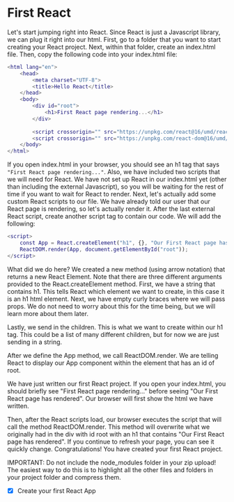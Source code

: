 # First React

Let's start jumping right into React. Since React is just a Javascript library, we can plug it right into our html. First, go to a folder that you want to start creating your React project. Next, within that folder, create an index.html file. Then, copy the following code into your index.html file:

```m
<html lang="en">
    <head>
        <meta charset="UTF-8">
        <title>Hello React</title>
    </head>
    <body>
        <div id="root">
            <h1>First React page rendering...</h1>
        </div>
        
        <script crossorigin="" src="https://unpkg.com/react@16/umd/react.development.js"></script>
        <script crossorigin="" src="https://unpkg.com/react-dom@16/umd/react-dom.development.js"></script> 
    </body>
</html>
```

If you open index.html in your browser, you should see an h1 tag that says ``"First React page rendering..."``. Also, we have included two scripts that we will need for React. We have not set up React in our index.html yet (other than including the external Javascript), so you will be waiting for the rest of time if you want to wait for React to render. Next, let's actually add some custom React scripts to our file. We have already told our user that our React page is rendering, so let's actually render it. After the last external React script, create another script tag to contain our code. We will add the following:

```m
<script>
    const App = React.createElement("h1", {}, "Our First React page has rendered");
    ReactDOM.render(App, document.getElementById("root"));
</script>
```

What did we do here? We created a new method (using arrow notation) that returns a new React Element. Note that there are three different arguments provided to the React.createElement method. First, we have a string that contains h1. This tells React which element we want to create, in this case it is an h1 html element. Next, we have empty curly braces where we will pass props. We do not need to worry about this for the time being, but we will learn more about them later. 

Lastly, we send in the children. This is what we want to create within our h1 tag. This could be a list of many different children, but for now we are just sending in a string.

After we define the App method, we call ReactDOM.render. We are telling React to display our App component within the element that has an id of root.

We have just written our first React project. If you open your index.html, you should briefly see "First React page rendering..." before seeing "Our First React page has rendered". Our browser will first show the html we have written. 

Then, after the React scripts load, our browser executes the script that will call the method ReactDOM.render. This method will overwrite what we originally had in the div with id root with an h1 that contains "Our First React page has rendered". If you continue to refresh your page, you can see it quickly change. Congratulations! You have created your first React project.

IMPORTANT: Do not include the node_modules folder in your zip upload! The easiest way to do this is to highlight all the other files and folders in your project folder and compress them.

- [x] Create your first React App

